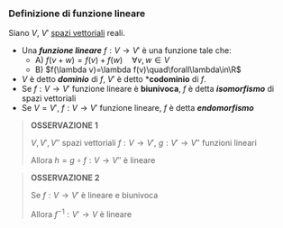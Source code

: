 ### Definizione di funzione lineare
Siano $V$, $V'$ [spazi vettoriali](Spazio%20vettoriale) reali.

- Una ***funzione lineare*** $f:V\to V'$ è una funzione tale che:
	- A) $f(v+w)=f(v)+f(w)\quad\forall v,w\in V$ 
	- B) $f(\lambda v)=\lambda f(v)\quad\forall\lambda\in\R$
- $V$ è detto ***dominio*** di $f$, $V'$ è detto ***codominio** di $f$.
- Se $f:V\to V'$ funzione lineare è **biunivoca**, $f$ è detta ***isomorfismo*** di spazi vettoriali
- Se $V=V'$, $f:V\to V'$ funzione lineare, $f$ è detta ***endomorfismo***

>**OSSERVAZIONE 1**
>
>$V,V',V''$ spazi vettoriali
>$f:V\to V'$, $g:V'\to V''$ funzioni lineari
>
>Allora $h=g\circ f:V\to V''$ è lineare

>**OSSERVAZIONE 2**
>
>Se $f:V\to V'$ è lineare e biunivoca
>
>Allora $f^{-1}:V'\to V$ è lineare